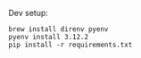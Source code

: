 Dev setup:

    brew install direnv pyenv
    pyenv install 3.12.2
    pip install -r requirements.txt
